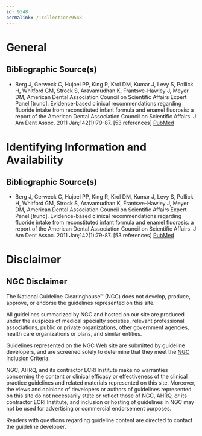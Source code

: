 ```yaml
---
id: 9548
permalink: /:collection/9548
---
```


# General

## Bibliographic Source(s)

- Berg J, Gerweck C, Hujoel PP, King R, Krol DM, Kumar J, Levy S, Pollick H, Whitford GM, Strock S, Aravamudhan K, Frantsve-Hawley J, Meyer DM, American Dental Association Council on Scientific Affairs Expert Panel [trunc]. Evidence-based clinical recommendations regarding fluoride intake from reconstituted infant formula and enamel fluorosis: a report of the American Dental Association Council on Scientific Affairs. J Am Dent Assoc. 2011 Jan;142(1):79-87. [53 references] [ PubMed ](http://www.ncbi.nlm.nih.gov/entrez/query.fcgi?cmd=Retrieve&db=pubmed&dopt=Abstract&list_uids=21243832)

# Identifying Information and Availability

## Bibliographic Source(s)

- Berg J, Gerweck C, Hujoel PP, King R, Krol DM, Kumar J, Levy S, Pollick H, Whitford GM, Strock S, Aravamudhan K, Frantsve-Hawley J, Meyer DM, American Dental Association Council on Scientific Affairs Expert Panel [trunc]. Evidence-based clinical recommendations regarding fluoride intake from reconstituted infant formula and enamel fluorosis: a report of the American Dental Association Council on Scientific Affairs. J Am Dent Assoc. 2011 Jan;142(1):79-87. [53 references] [ PubMed ](http://www.ncbi.nlm.nih.gov/entrez/query.fcgi?cmd=Retrieve&db=pubmed&dopt=Abstract&list_uids=21243832)

# Disclaimer

## NGC Disclaimer

The National Guideline Clearinghouse™ (NGC) does not develop, produce, approve, or endorse the guidelines represented on this site.

All guidelines summarized by NGC and hosted on our site are produced under the auspices of medical specialty societies, relevant professional associations, public or private organizations, other government agencies, health care organizations or plans, and similar entities.

Guidelines represented on the NGC Web site are submitted by guideline developers, and are screened solely to determine that they meet the [NGC Inclusion Criteria](/help-and-about/summaries/inclusion-criteria).

NGC, AHRQ, and its contractor ECRI Institute make no warranties concerning the content or clinical efficacy or effectiveness of the clinical practice guidelines and related materials represented on this site. Moreover, the views and opinions of developers or authors of guidelines represented on this site do not necessarily state or reflect those of NGC, AHRQ, or its contractor ECRI Institute, and inclusion or hosting of guidelines in NGC may not be used for advertising or commercial endorsement purposes.

Readers with questions regarding guideline content are directed to contact the guideline developer.

